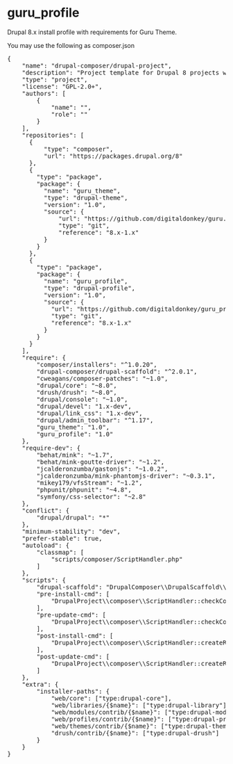 # guru_profile

Drupal 8.x install profile with requirements for Guru Theme. 

You may use the following as composer.json 

<pre>{
    "name": "drupal-composer/drupal-project",
    "description": "Project template for Drupal 8 projects with composer",
    "type": "project",
    "license": "GPL-2.0+",
    "authors": [
        {
            "name": "",
            "role": ""
        }
    ],
    "repositories": [
      {
          "type": "composer",
          "url": "https://packages.drupal.org/8"
      },
      {
        "type": "package",
        "package": {
          "name": "guru_theme",
          "type": "drupal-theme",
          "version": "1.0",
          "source": {
              "url": "https://github.com/digitaldonkey/guru.git",
              "type": "git",
              "reference": "8.x-1.x"
          }
        }
      },
      {
        "type": "package",
        "package": {
          "name": "guru_profile",
          "type": "drupal-profile",
          "version": "1.0",
          "source": {
            "url": "https://github.com/digitaldonkey/guru_profile.git",
            "type": "git",
            "reference": "8.x-1.x"
          }
        }
      }
    ],
    "require": {
        "composer/installers": "^1.0.20",
        "drupal-composer/drupal-scaffold": "^2.0.1",
        "cweagans/composer-patches": "~1.0",
        "drupal/core": "~8.0",
        "drush/drush": "~8.0",
        "drupal/console": "~1.0",
        "drupal/devel": "1.x-dev",
        "drupal/link_css": "1.x-dev",
        "drupal/admin_toolbar": "^1.17",
        "guru_theme": "1.0",
        "guru_profile": "1.0"
    },
    "require-dev": {
        "behat/mink": "~1.7",
        "behat/mink-goutte-driver": "~1.2",
        "jcalderonzumba/gastonjs": "~1.0.2",
        "jcalderonzumba/mink-phantomjs-driver": "~0.3.1",
        "mikey179/vfsStream": "~1.2",
        "phpunit/phpunit": "~4.8",
        "symfony/css-selector": "~2.8"
    },
    "conflict": {
        "drupal/drupal": "*"
    },
    "minimum-stability": "dev",
    "prefer-stable": true,
    "autoload": {
        "classmap": [
            "scripts/composer/ScriptHandler.php"
        ]
    },
    "scripts": {
        "drupal-scaffold": "DrupalComposer\\DrupalScaffold\\Plugin::scaffold",
        "pre-install-cmd": [
            "DrupalProject\\composer\\ScriptHandler::checkComposerVersion"
        ],
        "pre-update-cmd": [
            "DrupalProject\\composer\\ScriptHandler::checkComposerVersion"
        ],
        "post-install-cmd": [
            "DrupalProject\\composer\\ScriptHandler::createRequiredFiles"
        ],
        "post-update-cmd": [
            "DrupalProject\\composer\\ScriptHandler::createRequiredFiles"
        ]
    },
    "extra": {
        "installer-paths": {
            "web/core": ["type:drupal-core"],
            "web/libraries/{$name}": ["type:drupal-library"],
            "web/modules/contrib/{$name}": ["type:drupal-module"],
            "web/profiles/contrib/{$name}": ["type:drupal-profile"],
            "web/themes/contrib/{$name}": ["type:drupal-theme"],
            "drush/contrib/{$name}": ["type:drupal-drush"]
        }
    }
}
</pre>

